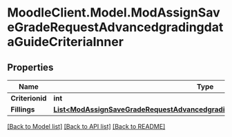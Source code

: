 # MoodleClient.Model.ModAssignSaveGradeRequestAdvancedgradingdataGuideCriteriaInner

## Properties

Name | Type | Description | Notes
------------ | ------------- | ------------- | -------------
**Criterionid** | **int** | criterion id | [optional] 
**Fillings** | [**List&lt;ModAssignSaveGradeRequestAdvancedgradingdataGuideCriteriaInnerFillingsInner&gt;**](ModAssignSaveGradeRequestAdvancedgradingdataGuideCriteriaInnerFillingsInner.md) |  | [optional] 

[[Back to Model list]](../README.md#documentation-for-models) [[Back to API list]](../README.md#documentation-for-api-endpoints) [[Back to README]](../README.md)

